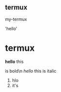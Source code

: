 ## termux
my-termux


'hello'

# termux

**hello** this 

is bold\n
*hello* this is italic

1. hlo 
2. it's 